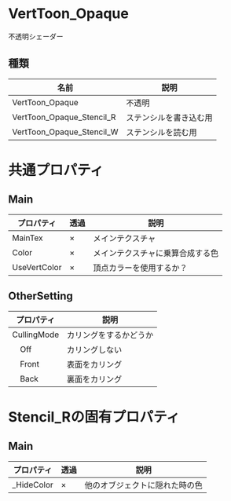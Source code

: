 # VertToon_Opaque

不透明シェーダー

## 種類
|名前|説明|
|---|---|
|VertToon_Opaque|不透明|
|VertToon_Opaque_Stencil_R|ステンシルを書き込む用|
|VertToon_Opaque_Stencil_W|ステンシルを読む用|

# 共通プロパティ
## Main
|プロパティ|透過|説明|
|---|---|---|
|MainTex|×|メインテクスチャ|
|Color|×|メインテクスチャに乗算合成する色|
|UseVertColor|×|頂点カラーを使用するか？|

## OtherSetting
|プロパティ|説明|
|---|---|
|CullingMode|カリングをするかどうか|
|&emsp;Off|カリングしない|
|&emsp;Front|表面をカリング|
|&emsp;Back|裏面をカリング|

# Stencil_Rの固有プロパティ
## Main
|プロパティ|透過|説明|
|---|---|---|
|_HideColor|×|他のオブジェクトに隠れた時の色|